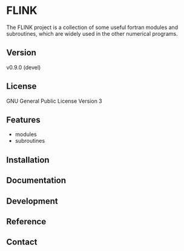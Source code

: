 # FLINK

The FLINK project is a collection of some useful fortran modules and subroutines, which are widely used in the other numerical programs. 

## Version

v0.9.0 (devel)

## License

GNU General Public License Version 3

## Features

* modules
* subroutines

## Installation

## Documentation

## Development

## Reference

## Contact
